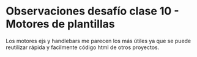 
# Observaciones desafío clase 10 - Motores de plantillas

Los motores ejs y handlebars me parecen los más útiles ya que se puede reutilizar rápida y facilmente código html de otros proyectos.

